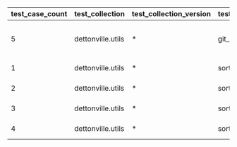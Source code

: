  | test_case_count | test_collection | test_collection_version | test_component | test_job_link | test_component_git_branch | test_component_git_commit_hash | test_case_id | test_date | test_description | test_failed | test_details_link | 
 |--- | --- | --- | --- | --- | --- | --- | --- | --- | --- | --- | --- | 
 | 5 | dettonville.utils | * | git_pacp |  | main | bf085e9 | 01 | 2024-02-20T22:35:39Z | SSH - NO-OP - expect result with changed: false | False | [test details](./git_pacp/test.results/test_01/test-results.detailed.yml) | 
 | 1 | dettonville.utils | * | sort_dict_list |  | main | bf085e9 | 01 | 2024-02-20T22:30:37Z | single key sort test | False | [test details](./sort_dict_list/test.results/test_01/test-results.detailed.yml) | 
 | 2 | dettonville.utils | * | sort_dict_list |  | main | bf085e9 | 02 | 2024-02-20T22:30:37Z | single key sort test using list | False | [test details](./sort_dict_list/test.results/test_02/test-results.detailed.yml) | 
 | 3 | dettonville.utils | * | sort_dict_list |  | main | bf085e9 | 03 | 2024-02-20T22:30:37Z | multi key sort test | False | [test details](./sort_dict_list/test.results/test_03/test-results.detailed.yml) | 
 | 4 | dettonville.utils | * | sort_dict_list |  | main | bf085e9 | 04 | 2024-02-20T22:30:37Z | empty list sort test | False | [test details](./sort_dict_list/test.results/test_04/test-results.detailed.yml) | 
